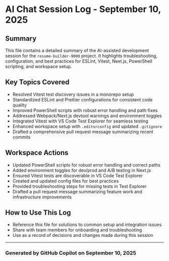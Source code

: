 # AI Chat Session Log - September 10, 2025

## Summary

This file contains a detailed summary of the AI-assisted development session for the `resume-builder-9000` project. It highlights troubleshooting, configuration, and best practices for ESLint, Vitest, Next.js, PowerShell scripting, and workspace setup.

## Key Topics Covered

- Resolved Vitest test discovery issues in a monorepo setup
- Standardized ESLint and Prettier configurations for consistent code quality
- Improved PowerShell scripts with robust error handling and path fixes
- Addressed Webpack/Next.js devtool warnings and environment toggles
- Integrated Vitest with VS Code Test Explorer for seamless testing
- Enhanced workspace setup with `.editorconfig` and updated `.gitignore`
- Drafted a comprehensive pull request message summarizing recent commits

## Workspace Actions

- Updated PowerShell scripts for robust error handling and correct paths
- Added environment toggles for dev/prod and A/B testing in Next.js
- Ensured Vitest tests are discoverable in VS Code Test Explorer
- Created and updated config files for best practices
- Provided troubleshooting steps for missing tests in Test Explorer
- Drafted a pull request message summarizing feature work and infrastructure improvements

## How to Use This Log

- Reference this file for solutions to common setup and integration issues
- Share with team members for onboarding and troubleshooting
- Use as a record of decisions and changes made during this session

---

### Generated by GitHub Copilot on September 10, 2025
